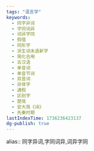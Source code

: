 ```yaml
---
tags: "语言学"
keywords:
  - 同字异词
  - 字同词异
  - 词异字同
  - 假借
  - 同形字
  - 派生词未造新字
  - 简化合用
  - 古汉语
  - 单音词
  - 单音节词
  - 双音词
  - 异体字
  - 通假
  - 区别字
  - 楚简
  - 安大简《诗》
  - 先秦时期
lastIndexTime: 1736236423137
dg-publish: true
---
```

alias:: 同字异词,字同词异,词异字同

